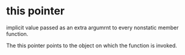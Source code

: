 # this pointer

implicit value passed as an extra argumrnt to every nonstatic member function. 

The this pointer points to the object on which the function is invoked.
